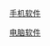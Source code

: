 [手机软件](https://suanpersonale-my.sharepoint.com/:f:/g/personal/suan_suanpersonale_onmicrosoft_com/EpvgL3W7L01Ho1vWYvP9pBYBgjcIVAVbSWB90C85KJtRrQ?e=yiMcXb)

[电脑软件](https://suanpersonale-my.sharepoint.com/:f:/g/personal/suan_suanpersonale_onmicrosoft_com/Evn22vArukNGnE5wpUOt8UUBPWSV88FBm0tq7WGNrRfLlQ?e=gNiEyj)
